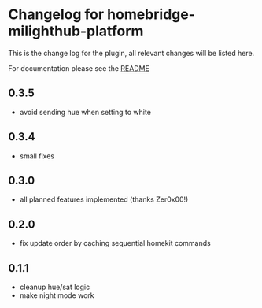 # Changelog for homebridge-milighthub-platform
This is the change log for the plugin, all relevant changes will be listed here.

For documentation please see the [README](https://github.com/normen/homebridge-milighthub-platform/blob/master/README.md)

## 0.3.5
- avoid sending hue when setting to white

## 0.3.4
- small fixes

## 0.3.0
- all planned features implemented (thanks Zer0x00!)

## 0.2.0
- fix update order by caching sequential homekit commands

## 0.1.1
- cleanup hue/sat logic
- make night mode work
